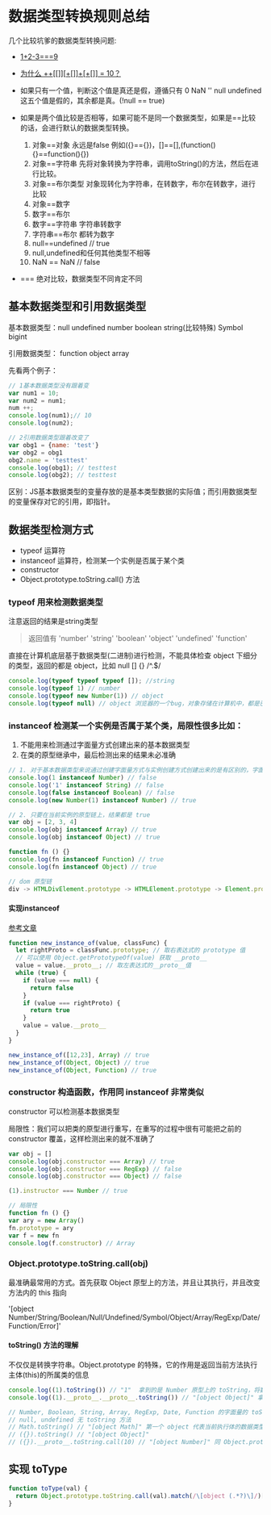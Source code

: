 # 数据类型转换规则总结

几个比较坑爹的数据类型转换问题:

- [1+2-3===9](https://wanago.io/2018/04/02/1-2-3-9-looking-into-assembly-code-of-coercion/)
- [为什么 ++[[]][+[]]+[+[]] = 10？](http://justjavac.com/javascript/2012/05/24/can-you-explain-why-10.html)

- 如果只有一个值，判断这个值是真还是假，遵循只有 0 NaN '' null undefined 这五个值是假的，其余都是真。(!null == true)
- 如果是两个值比较是否相等，如果可能不是同一个数据类型，如果是==比较的话，会进行默认的数据类型转换。
  1. 对象==对象 永远是false 例如({}=={})，[]==[],(function(){}==function(){})
  2. 对象==字符串 先将对象转换为字符串，调用toString()的方法，然后在进行比较。
  3. 对象==布尔类型 对象现转化为字符串，在转数字，布尔在转数字，进行比较
  4. 对象==数字
  5. 数字==布尔
  6. 数字==字符串 字符串转数字
  7. 字符串==布尔 都转为数字
  8. null==undefined // true
  9. null,undefined和任何其他类型不相等
  10. NaN == NaN // false
- === 绝对比较，数据类型不同肯定不同

## 基本数据类型和引用数据类型
基本数据类型：null undefined number boolean string(比较特殊) Symbol bigint

引用数据类型： function object array

先看两个例子：
```js
// 1基本数据类型没有跟着变
var num1 = 10;
var num2 = num1;
num ++;
console.log(num1);// 10
console.log(num2);

// 2引用数据类型跟着改变了
var obg1 = {name: 'test'}
var obg2 = obg1
obg2.name = 'testtest'
console.log(obg1); // testtest
console.log(obg2); // testtest
```
区别：JS基本数据类型的变量存放的是基本类型数据的实际值；而引用数据类型的变量保存对它的引用，即指针。

## 数据类型检测方式
- typeof 运算符
- instanceof 运算符，检测某一个实例是否属于某个类
- constructor
- Object.prototype.toString.call() 方法

### typeof 用来检测数据类型
注意返回的结果是string类型

> 返回值有 'number' 'string' 'boolean' 'object' 'undefined' 'function'

直接在计算机底层基于数据类型(二进制)进行检测，不能具体检查 object 下细分的类型，返回的都是 object，比如 null [] {} /^.$/

```js
console.log(typeof typeof typeof []); //string
console.log(typeof 1) // number
console.log(typeof new Number(1)) // object
console.log(typeof null) // object 浏览器的一个bug，对象存储在计算机中，都是已000开始的二进制存储，null也是
```

### instanceof 检测某一个实例是否属于某个类，局限性很多比如：
1. 不能用来检测通过字面量方式创建出来的基本数据类型
2. 在类的原型继承中，最后检测出来的结果未必准确

```js
// 1. 对于基本数据类型来说通过创建字面量方式与实例创建方式创建出来的是有区别的，字面量方式返回 false，实例方式返回 true。从严格意义上来说，只有实例创建出来的结果才是标准的对象数据类型值，也是标准的 Number 的类的一个实例。对于字面量方式创建出来的结果是基本的数据类型值，不是严谨的实例，但是由于 js 的松散特点，导致了可以使用 Number.prototype 上的提供的方法
console.log(1 instanceof Number) // false
console.log('1' instanceof String) // false
console.log(false instanceof Boolean) // false
console.log(new Number(1) instanceof Number) // true

// 2. 只要在当前实例的原型链上，结果都是 true
var obj = [2, 3, 4]
console.log(obj instanceof Array) // true
console.log(obj instanceof Object) // true

function fn () {}
console.log(fn instanceof Function) // true
console.log(fn instanceof Object) // true

// dom 原型链
div -> HTMLDivElement.prototype -> HTMLElement.prototype -> Element.prototype -> Node.prototype -> EventTarget.prototype -> Object.prototype
```

#### 实现instanceof

[参考文章](https://juejin.im/post/5ceb8247e51d455071250a8a)

```js
function new_instance_of(value, classFunc) {
  let rightProto = classFunc.prototype; // 取右表达式的 prototype 值
  // 可以使用 Object.getPrototypeOf(value) 获取 __proto__
  value = value.__proto__; // 取左表达式的__proto__值
  while (true) {
    if (value === null) {
      return false
    }
    if (value === rightProto) {
      return true
    }
    value = value.__proto__
  }
}

new_instance_of([12,23], Array) // true
new_instance_of(Object, Object) // true
new_instance_of(Object, Function) // true
```

### constructor 构造函数，作用同 instanceof 非常类似

constructor 可以检测基本数据类型

局限性：我们可以把类的原型进行重写，在重写的过程中很有可能把之前的 constructor 覆盖，这样检测出来的就不准确了

```js
var obj = []
console.log(obj.constructor === Array) // true
console.log(obj.constructor === RegExp) // false
console.log(obj.constructor === Object) // false

(1).instructor === Number // true

// 局限性
function fn () {}
var ary = new Array()
fn.prototype = ary
var f = new fn
console.log(f.constructor) // Array
```

### Object.prototype.toString.call(obj)

最准确最常用的方式。首先获取 Object 原型上的方法，并且让其执行，并且改变方法内的 this 指向

'[object Number/String/Boolean/Null/Undefined/Symbol/Object/Array/RegExp/Date/Function/Error]'

#### toString() 方法的理解

不仅仅是转换字符串。Object.prototype 的特殊，它的作用是返回当前方法执行主体(this)的所属类的信息

```js
console.log((1).toString()) // "1"  拿到的是 Number 原型上的 toString，将数字转字符串
console.log((1).__proto__.__proto__.toString()) // "[object Object]" 拿到的是 Object 原型上的 toString 方法

// Number, Boolean, String, Array, RegExp, Date, Function 的字面量的 toString 是转字符串
// null, undefined 无 toString 方法
// Math.toString() // "[object Math]" 第一个 object 代表当前执行体的数据类型是 object(固定的)，第二个代表它所属的类是 Math
// ({}).toString() // "[object Object]"
// ({}).__proto__.toString.call(10) // "[object Number]" 同 Object.prototype.toString.call(10)
```

## 实现 toType

```js
function toType(val) {
  return Object.prototype.toString.call(val).match(/\[object (.*?)\]/)[1]
}
```

